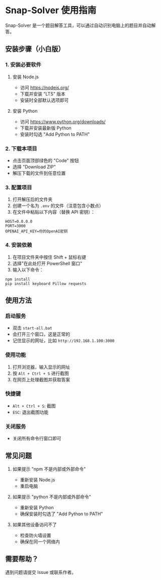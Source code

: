 # Snap-Solver 使用指南

Snap-Solver 是一个题目解答工具，可以通过自动识别电脑上的题目并自动解答。

## 安装步骤（小白版）

### 1. 安装必要软件

1. 安装 Node.js
   - 访问 https://nodejs.org/
   - 下载并安装 "LTS" 版本
   - 安装时全部默认选项即可

2. 安装 Python
   - 访问 https://www.python.org/downloads/
   - 下载并安装最新版 Python
   - 安装时勾选 "Add Python to PATH"

### 2. 下载本项目
- 点击页面顶部绿色的 "Code" 按钮
- 选择 "Download ZIP"
- 解压下载的文件到任意位置

### 3. 配置项目
1. 打开解压后的文件夹
2. 创建一个名为 `.env` 的文件（注意包含小数点）
3. 在文件中粘贴以下内容（替换 API 密钥）：
```
HOST=0.0.0.0
PORT=3000
OPENAI_API_KEY=你的OpenAI密钥
```

### 4. 安装依赖
1. 在项目文件夹中按住 Shift + 鼠标右键
2. 选择"在此处打开 PowerShell 窗口"
3. 输入以下命令：
```
npm install
pip install keyboard Pillow requests
```

## 使用方法

### 启动服务
- 双击 `start-all.bat`
- 会打开三个窗口，这是正常的
- 记住显示的网址，比如 `http://192.168.1.100:3000`

### 使用功能
1. 打开浏览器，输入显示的网址
2. 按 `Alt + Ctrl + S` 进行截图
3. 在网页上处理截图并获取答案

### 快捷键
- `Alt + Ctrl + S`: 截图
- `ESC`: 退出截图功能

### 关闭服务
- 关闭所有命令行窗口即可

## 常见问题

1. 如果提示 "npm 不是内部或外部命令"
   - 重新安装 Node.js
   - 重启电脑

2. 如果提示 "python 不是内部或外部命令"
   - 重新安装 Python
   - 确保安装时勾选了 "Add Python to PATH"

3. 如果其他设备访问不了
   - 检查防火墙设置
   - 确保在同一个网络内

## 需要帮助？
遇到问题请提交 Issue 或联系作者。